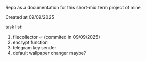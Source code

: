 Repo as a documentation for this short-mid term project of mine

Created at 09/09/2025

task list:
1. filecollector ✓ (commited in 09/09/2025)
2. encrypt function
3. telegram key sender
4. default wallpaper changer maybe?
